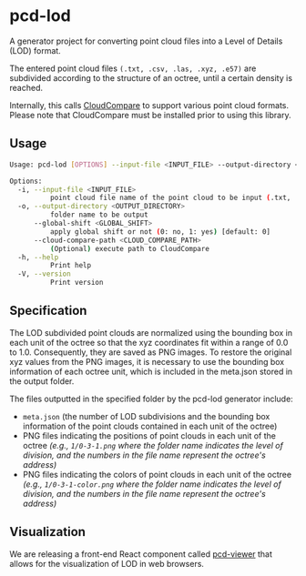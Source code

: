 # pcd-lod

A generator project for converting point cloud files into a Level of Details (LOD) format.

The entered point cloud files `(.txt, .csv, .las, .xyz, .e57)` are subdivided according to the structure of an octree, until a certain density is reached.

Internally, this calls [CloudCompare](https://github.com/cloudcompare/cloudcompare) to support various point cloud formats.
Please note that CloudCompare must be installed prior to using this library. 

## Usage

```bash
Usage: pcd-lod [OPTIONS] --input-file <INPUT_FILE> --output-directory <OUTPUT_DIRECTORY>

Options:
  -i, --input-file <INPUT_FILE>
          point cloud file name of the point cloud to be input (.txt, .csv, .las, .xyz, .e57 supported)
  -o, --output-directory <OUTPUT_DIRECTORY>
          folder name to be output
      --global-shift <GLOBAL_SHIFT>
          apply global shift or not (0: no, 1: yes) [default: 0]
      --cloud-compare-path <CLOUD_COMPARE_PATH>
          (Optional) execute path to CloudCompare
  -h, --help
          Print help
  -V, --version
          Print version
```

## Specification

The LOD subdivided point clouds are normalized using the bounding box in each unit of the octree so that the xyz coordinates fit within a range of 0.0 to 1.0.
Consequently, they are saved as PNG images.
To restore the original xyz values from the PNG images, it is necessary to use the bounding box information of each octree unit, which is included in the meta.json stored in the output folder.

The files outputted in the specified folder by the pcd-lod generator include:

- `meta.json` (the number of LOD subdivisions and the bounding box information of the point clouds contained in each unit of the octree)
- PNG files indicating the positions of point clouds in each unit of the octree _(e.g., `1/0-3-1.png` where the folder name indicates the level of division, and the numbers in the file name represent the octree's address)_
- PNG files indicating the colors of point clouds in each unit of the octree _(e.g., `1/0-3-1-color.png` where the folder name indicates the level of division, and the numbers in the file name represent the octree's address)_

## Visualization

We are releasing a front-end React component called [pcd-viewer](https://github.com/AMDlab/rcde-viewer) that allows for the visualization of LOD in web browsers.
